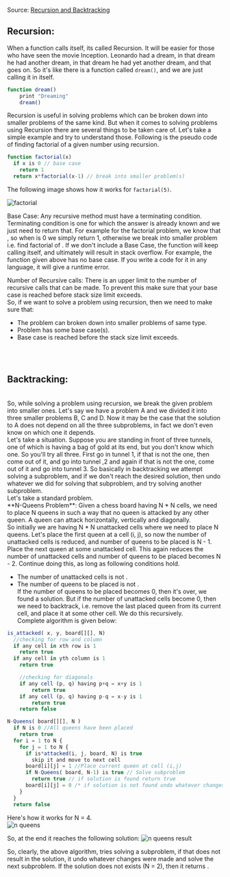 Source: [Recursion and Backtracking](https://www.hackerearth.com/practice/basic-programming/recursion/recursion-and-backtracking/tutorial/)

## Recursion:

When a function calls itself, its called Recursion. It will be easier for those who have seen the movie Inception. Leonardo had a dream, in that dream he had another dream, in that dream he had yet another dream, and that goes on. So it's like there is a function called `dream()`, and we are just calling it in itself.

```javascript
function dream()
    print "Dreaming"
    dream()
```

Recursion is useful in solving problems which can be broken down into smaller problems of the same kind. But when it comes to solving problems using Recursion there are several things to be taken care of. Let's take a simple example and try to understand those. Following is the pseudo code of finding factorial of a given number using recursion.

```javascript
function factorial(x)
  if x is 0 // base case
    return 1
  return x*factorial(x-1) // break into smaller problem(s)
```

The following image shows how it works for `factorial(5)`.

![factorial](https://he-s3.s3.amazonaws.com/media/uploads/0e2df2e.png)

Base Case: Any recursive method must have a terminating condition. Terminating condition is one for which the answer is already known and we just need to return that. For example for the factorial problem, we know that , so when is 0 we simply return 1, otherwise we break into smaller problem i.e. find factorial of . If we don't include a Base Case, the function will keep calling itself, and ultimately will result in stack overflow. For example, the function given above has no base case. If you write a code for it in any language, it will give a runtime error.
<br/>

Number of Recursive calls: There is an upper limit to the number of recursive calls that can be made. To prevent this make sure that your base case is reached before stack size limit exceeds.
<br/>
So, if we want to solve a problem using recursion, then we need to make sure that:
<br/>

- The problem can broken down into smaller problems of same type.
- Problem has some base case(s).
- Base case is reached before the stack size limit exceeds.

<br/>
<br/>

## Backtracking:

<br/>
So, while solving a problem using recursion, we break the given problem into smaller ones. Let's say we have a problem  A and we divided it into three smaller problems B, C and D. Now it may be the case that the solution to A does not depend on all the three subproblems, in fact we don't even know on which one it depends.
<br/>
Let's take a situation. Suppose you are standing in front of three tunnels, one of which is having a bag of gold at its end, but you don't know which one. So you'll try all three. First go in tunnel 1, if that is not the one, then come out of it, and go into tunnel ,2 and again if that is not the one, come out of it and go into tunnel 3. So basically in backtracking we attempt solving a subproblem, and if we don't reach the desired solution, then undo whatever we did for solving that subproblem, and try solving another subproblem.
<br/>
Let's take a standard problem.
<br/>
**N-Queens Problem**: Given a chess board having N * N cells, we need to place N queens in such a way that no queen is attacked by any other queen. A queen can attack horizontally, vertically and diagonally.
<br/>
So initially we are having N * N unattacked cells where we need to place N queens. Let's place the first queen at a cell (i, j), so now the number of unattacked cells is reduced, and number of queens to be placed is N - 1. Place the next queen at some unattacked cell. This again reduces the number of unattacked cells and number of queens to be placed becomes N - 2. Continue doing this, as long as following conditions hold.

- The number of unattacked cells is not .
- The number of queens to be placed is not .
  <br/>
  If the number of queens to be placed becomes 0, then it's over, we found a solution. But if the number of unattacked cells become 0, then we need to backtrack, i.e. remove the last placed queen from its current cell, and place it at some other cell. We do this recursively.
  <br/>
  Complete algorithm is given below:

```javascript
is_attacked( x, y, board[][], N)
  //checking for row and column
  if any cell in xth row is 1
    return true
  if any cell in yth column is 1
    return true

    //checking for diagonals
    if any cell (p, q) having p+q = x+y is 1
        return true
    if any cell (p, q) having p-q = x-y is 1
        return true
    return false

N-Queens( board[][], N )
  if N is 0 //All queens have been placed
    return true
  for i = 1 to N {
    for j = 1 to N {
      if is*attacked(i, j, board, N) is true
        skip it and move to next cell
      board[i][j] = 1 //Place current queen at cell (i,j)
      if N-Queens( board, N-1) is true // Solve subproblem
        return true // if solution is found return true
      board[i][j] = 0 /* if solution is not found undo whatever changes were made i.e., remove current queen from (i,j)*/
    }
  }
  return false
```

Here's how it works for N = 4.
<br/>
![n queens](https://he-s3.s3.amazonaws.com/media/uploads/e41bbd1.png)

So, at the end it reaches the following solution:
![n queens result](https://he-s3.s3.amazonaws.com/media/uploads/389855c.png)

So, clearly, the above algorithm, tries solving a subproblem, if that does not result in the solution, it undo whatever changes were made and solve the next subproblem. If the solution does not exists (N = 2), then it returns .

